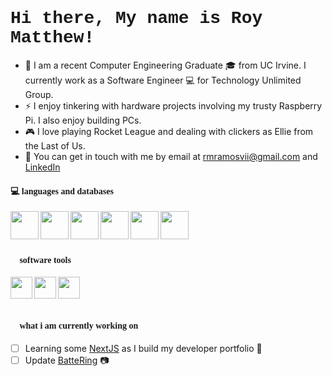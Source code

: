 <h1 style="font-family:courier;"> Hi there, My name is Roy Matthew!</h1>

- 🔭 I am a recent Computer Engineering Graduate 🎓 from UC Irvine. I currently work as a Software Engineer 💻 for Technology Unlimited Group. 
- ⚡ I enjoy tinkering with hardware projects involving my trusty Raspberry Pi. I also enjoy building PCs.
- 🎮 I love playing Rocket League and dealing with clickers as Ellie from the Last of Us.
- 💬 You can get in touch with me by email at [rmramosvii@gmail.com](mailto:rmramosvii@gmail.com) and [LinkedIn](https://www.linkedin.com/in/roymatthewr/)

<h4 style="font-family:verdana;" > <b> 💻 languages and databases </b> </h4> 
<img align="left" src="https://raw.githubusercontent.com/yurijserrano/Github-Profile-Readme-Logos/master/programming%20languages/java.svg" width="45px"> </img>
<img align="left" src="https://raw.githubusercontent.com/yurijserrano/Github-Profile-Readme-Logos/master/programming%20languages/python.svg" width="45px"> </img>
<img align="left" src="https://raw.githubusercontent.com/yurijserrano/Github-Profile-Readme-Logos/master/programming%20languages/c%2B%2B.svg" width="45px"> </img>
<img align="left" src="https://raw.githubusercontent.com/yurijserrano/Github-Profile-Readme-Logos/master/programming%20languages/c.svg" width="45px"> </img>
<img align="left" src="https://raw.githubusercontent.com/yurijserrano/Github-Profile-Readme-Logos/master/databases/postgresql.svg" width="45px"> </img>
<img align="left" src="https://raw.githubusercontent.com/yurijserrano/Github-Profile-Readme-Logos/master/databases/mysql.svg" width="45px"> </img>

<br><br><br>
<h4 style="font-family:verdana;"> <b> 🔧 software tools </b> </h4> 
<img align="left" src="https://raw.githubusercontent.com/yurijserrano/Github-Profile-Readme-Logos/master/text%20editors/vscode.svg" width="35px"> </img>
<img align="left" src="https://raw.githubusercontent.com/yurijserrano/Github-Profile-Readme-Logos/master/text%20editors/sublime.svg" width="35px"> </img>
<img align="left" src="https://upload.wikimedia.org/wikipedia/commons/3/3f/Git_icon.svg" width="35px"> </img>


<br><br><br>
<h4 style="font-family:verdana;"> <b> 💭 what i am currently working on </b> </h4>

- [ ] Learning some [NextJS](https://nextjs.org/) as I build my developer portfolio 📜
- [ ] Update [BatteRing](https://github.com/roymatchuu/BatteRing) 📷